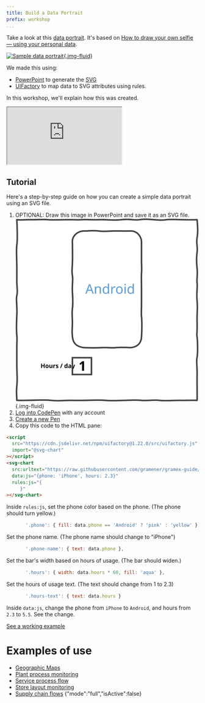 ```yaml
---
title: Build a Data Portrait
prefix: workshop
...
```


Take a look at this [data portrait](portrait.html). It's based on [How to draw your own selfie — using your personal data](https://ideas.ted.com/how-to-draw-your-own-selfie-using-your-personal-data/).

[![Sample data portrait](sample.svg){.img-fluid}](portrait.html)

We made this using:

- [PowerPoint](https://cdn.glitch.com/00ca098e-1db3-4b35-aa48-6155f65df538%2Fdata-portrait.pptx?v=1623932982031) to generate the
  [SVG](https://cdn.glitch.com/00ca098e-1db3-4b35-aa48-6155f65df538%2Fportrait.svg?v=1623928230671)
- [UIFactory](https://www.npmjs.com/package/uifactory) to map data to SVG attributes using rules.

In this workshop, we'll explain how this was created.

<div class="ratio ratio-16x9">
  <iframe src="https://www.youtube.com/embed/Np50SvvX8UY" allowfullscreen></iframe>
</div>

## Tutorial

Here's a step-by-step guide on how you can create a simple data portrait using an SVG file.

1. OPTIONAL: Draw this image in PowerPoint and save it as an SVG file.
   ![Phone](https://raw.githubusercontent.com/gramener/gramex-guide/master/workshop/data-portraits/phone.svg){.img-fluid}
2. [Log into CodePen](https://codepen.io/login) with any account
3. [Create a new Pen](https://codepen.io/pen/)
4. Copy this code to the HTML pane:

```html
<script
  src="https://cdn.jsdelivr.net/npm/uifactory@1.22.0/src/uifactory.js"
  import="@svg-chart"
></script>
<svg-chart
  src:urltext="https://raw.githubusercontent.com/gramener/gramex-guide/master/workshop/data-portraits/phone.svg"
  data:js="{phone: 'iPhone', hours: 2.3}"
  rules:js="{
     }"
></svg-chart>
```

Inside `rules:js`, set the phone color based on the phone. (The phone should turn yellow.)

```js
       '.phone': { fill: data.phone == 'Android' ? 'pink' : 'yellow' },
```

Set the phone name. (The phone name should change to "iPhone")

```js
       '.phone-name': { text: data.phone },
```

Set the bar's width based on hours of usage. (The bar should widen.)

```js
       '.hours': { width: data.hours * 60, fill: 'aqua' },
```

Set the hours of usage text. (The text should change from 1 to 2.3)

```js
       '.hours-text': { text: data.hours }
```

Inside `data:js`, change the phone from `iPhone` to `Android`, and hours from `2.3` to `5.5`. See the change.

[See a working example](https://codepen.io/sanand0/pen/zYdvqbw?editors=1000)

# Examples of use

- [Geographic Maps](https://gramener.com/cartogram/)
- [Plant process monitoring](https://gramener.com/processmonitor/monitor)
- [Service process flow](https://gramener.com/servicerequests/)
- [Store layout monitoring](https://gramener.com/store/retail_store_layout)
- [Supply chain flows](https://gramener.com/store/retail_supply_chain)
  {"mode":"full","isActive":false}
